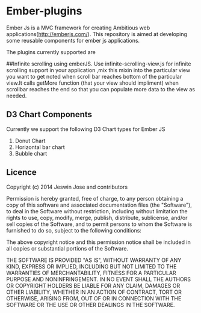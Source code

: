 Ember-plugins
===========

Ember Js is a MVC framework for creating Ambitious web applications(http://emberjs.com/). This repository is aimed at developing some reusable components for ember js applications.

The plugins currently supported are 

##Infinite scrolling using emberJS.
     Use infinite-scrolling-view.js for infinite scrolling support in your application ,mix this mixin into the particular view you want to get noted when scroll bar reaches bottom of the particular view.It calls getMore function (that your view should impliment) when scrollbar reaches the end so that you can populate more data to the view as needed.
     

## D3 Chart Components

Currently we support the following D3 Chart types for Ember JS
1) Donut Chart 
2) Horizontal bar chart
3) Bubble chart
     
     
## Licence
Copyright (c) 2014 Jeswin Jose and contributors

Permission is hereby granted, free of charge, to any person obtaining a copy of
this software and associated documentation files (the "Software"), to deal in
the Software without restriction, including without limitation the rights to
use, copy, modify, merge, publish, distribute, sublicense, and/or sell copies
of the Software, and to permit persons to whom the Software is furnished to do
so, subject to the following conditions:

The above copyright notice and this permission notice shall be included in all
copies or substantial portions of the Software.

THE SOFTWARE IS PROVIDED "AS IS", WITHOUT WARRANTY OF ANY KIND, EXPRESS OR
IMPLIED, INCLUDING BUT NOT LIMITED TO THE WARRANTIES OF MERCHANTABILITY,
FITNESS FOR A PARTICULAR PURPOSE AND NONINFRINGEMENT. IN NO EVENT SHALL THE
AUTHORS OR COPYRIGHT HOLDERS BE LIABLE FOR ANY CLAIM, DAMAGES OR OTHER
LIABILITY, WHETHER IN AN ACTION OF CONTRACT, TORT OR OTHERWISE, ARISING FROM,
OUT OF OR IN CONNECTION WITH THE SOFTWARE OR THE USE OR OTHER DEALINGS IN THE
SOFTWARE.
